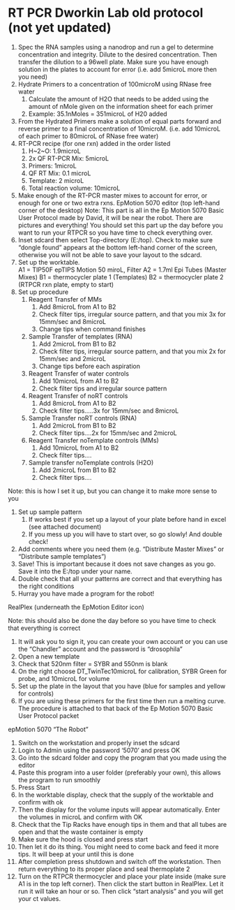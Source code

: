 RT PCR Dworkin Lab old protocol (not yet updated)
================================================


1. Spec the RNA samples using a nanodrop and run a gel to determine concentration and integrity.  Dilute to the desired concentration. Then transfer the dilution to a 96well plate.  Make sure you have enough solution in the plates to account for error (i.e. add 5microL more then you need)
2. Hydrate Primers to a concentration of 100microM using RNase free water
   1. Calculate the amount of H2O that needs to be added using the amount of nMole given on the information sheet for each primer
   2. Example: 35.1nMoles = 351microL of H20 added
1. From the Hydrated Primers make a solution of equal parts forward and reverse primer to a final concentration of 10microM. (i.e. add 10microL of each primer to 80microL of RNase free water)
2. RT-PCR recipe (for one rxn) added in the order listed
   1. H~2~O: 1.9microL
   2. 2x QF RT-PCR Mix: 5microL
   3. Primers: 1microL
   4. QF RT Mix: 0.1 microL
   5. Template: 2 microL
   6. Total reaction volume: 10microL
1. Make enough of the RT-PCR master mixes to account for error, or enough for one or two extra rxns.
EpMotion 5070 editor (top left-hand corner of the desktop)
Note: This part is all in the Ep Motion 5070 Basic User Protocol made by David, it will be near the robot.  There are pictures and everything!  You should set this part up the day before you want to run your RTPCR so you have time to check everything over.
1.  Inset sdcard then select Top-directory (E:/top).  Check to make sure “dongle found” appears at the bottom left-hand corner of the screen, otherwise you will not be able to save your layout to the sdcard.
2. Set up the worktable.  
A1 = TIP50F epTIPS Motion 50 miroL, Filter
A2 = 1.7ml Epi Tubes (Master Mixes)
B1 = thermocycler plate 1 (Templates)
B2 = thermocycler plate 2 (RTPCR rxn plate, empty to start)
1. Set up procedure
   1. Reagent Transfer of MMs
      1. Add 8microL from A1 to B2
      2. Check filter tips, irregular source pattern, and that you mix 3x for 15mm/sec and 8microL
      3. Change tips when command finishes
   1. Sample Transfer of templates (RNA)
      1. Add 2microL from B1 to B2
      2. Check filter tips, irregular source pattern, and that you mix 2x for 15mm/sec and 2microL
      3. Change tips before each aspiration
   1. Reagent Transfer of water controls
      1. Add 10microL from A1 to B2 
      2. Check filter tips and irregular source pattern
   1. Reagent Transfer of noRT controls
      1. Add 8microL from A1 to B2
      2. Check filter tips…..3x for 15mm/sec and 8microL
   1. Sample Transfer noRT controls (RNA)
      1. Add 2microL from B1 to B2 
      2. Check filter tips….2x for 15mm/sec and 2microL
   1. Reagent Transfer noTemplate controls (MMs)
      1. Add 10microL from A1 to B2 
      2. Check filter tips….
   1. Sample transfer noTemplate controls (H2O)
      1. Add 2microL from B1 to B2
      2. Check filter tips….


Note: this is how I set it up, but you can change it to make more sense to you
1. Set up sample pattern
   1. If works best if you set up a layout of your plate before hand in excel (see attached document)
   2. If you mess up you will have to start over, so go slowly!  And double check!
1. Add comments where you need them (e.g. “Distribute Master Mixes” or “Distribute sample templates”)
2. Save!  This is important because it does not save changes as you go.  Save it into the E:/top under your name.
3. Double check that all your patterns are correct and that everything has the right conditions
4. Hurray you have made a program for the robot!


RealPlex (underneath the EpMotion Editor icon)


Note: this should also be done the day before so you have time to check that everything is correct


1. It will ask you to sign it, you can create your own account or you can use the “Chandler” account and the password is “drosophila”
2. Open a new template
3. Check that 520nm filter = SYBR and 550nm is blank
4. On the right choose DT_TwinTec10microL for calibration, SYBR Green for probe, and 10microL for volume
5. Set up the plate in the layout that you have (blue for samples and yellow for controls)
6. If you are using these primers for the first time then run a melting curve.  The procedure is attached to that back of the Ep Motion 5070 Basic User Protocol packet


epMotion 5070 “The Robot”


1. Switch on the workstation and properly inset the sdcard 
2. Login to Admin using the password ‘5070’ and press OK
3. Go into the sdcard folder and copy the program that you made using the editor
4. Paste this program into a user folder (preferably your own), this allows the program to run smoothly
5. Press Start
6. In the worktable display, check that the supply of the worktable and confirm with ok
7. Then the display for the volume inputs will appear automatically.  Enter the volumes in microL and confirm with OK
8. Check that the Tip Racks have enough tips in them and that all tubes are open and that the waste container is empty
9. Make sure the hood is closed and press start
10. Then let it do its thing.  You might need to come back and feed it more tips.  It will beep at your until this is done
11. After completion press shutdown and switch off the workstation.  Then return everything to its proper place and seal thermoplate 2
12. Turn on the RTPCR thermocycler and place your plate inside (make sure A1 is in the top left corner).  Then click the start button in RealPlex.  Let it run it will take an hour or so.  Then click “start analysis” and you will get your ct values.
